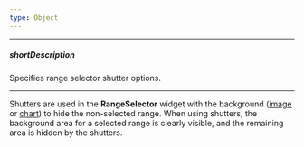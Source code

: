```yaml
---
type: Object
---
```

---
##### shortDescription
Specifies range selector shutter options.

---
Shutters are used in the **RangeSelector** widget with the background ([image](/api-reference/20%20Data%20Visualization%20Widgets/dxRangeSelector/1%20Configuration/background/image '/Documentation/ApiReference/Data_Visualization_Widgets/dxRangeSelector/Configuration/background/image/') or [chart](/api-reference/20%20Data%20Visualization%20Widgets/dxRangeSelector/1%20Configuration/chart '/Documentation/ApiReference/Data_Visualization_Widgets/dxRangeSelector/Configuration/chart/')) to hide the non-selected range. When using shutters, the background area for a selected range is clearly visible, and the remaining area is hidden by the shutters.